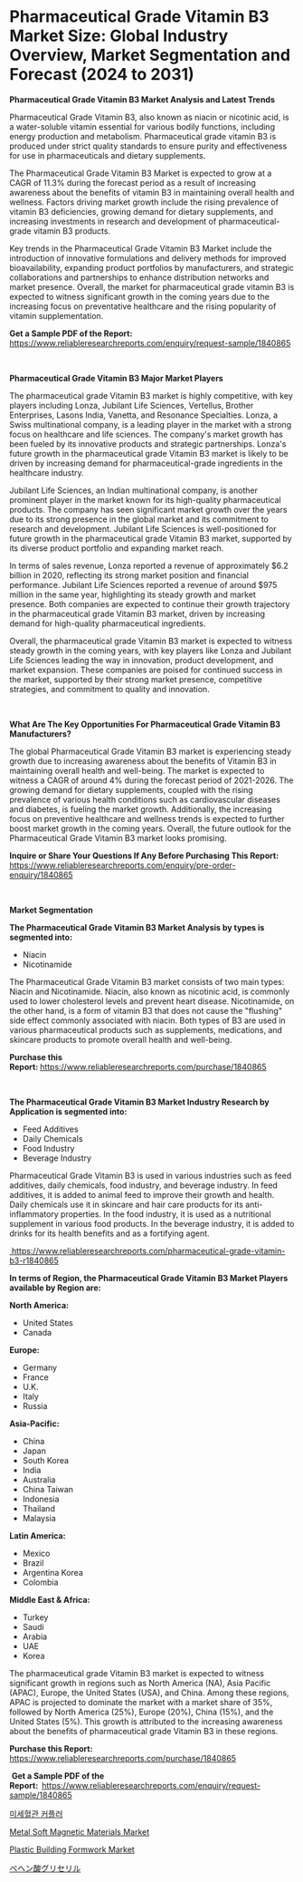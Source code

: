 <p><h1>Pharmaceutical Grade Vitamin B3 Market Size: Global Industry Overview, Market Segmentation and Forecast (2024 to 2031)</h1></p><p><strong>Pharmaceutical Grade Vitamin B3 Market Analysis and Latest Trends</strong></p>
<p><p>Pharmaceutical Grade Vitamin B3, also known as niacin or nicotinic acid, is a water-soluble vitamin essential for various bodily functions, including energy production and metabolism. Pharmaceutical grade vitamin B3 is produced under strict quality standards to ensure purity and effectiveness for use in pharmaceuticals and dietary supplements.</p><p>The Pharmaceutical Grade Vitamin B3 Market is expected to grow at a CAGR of 11.3% during the forecast period as a result of increasing awareness about the benefits of vitamin B3 in maintaining overall health and wellness. Factors driving market growth include the rising prevalence of vitamin B3 deficiencies, growing demand for dietary supplements, and increasing investments in research and development of pharmaceutical-grade vitamin B3 products.</p><p>Key trends in the Pharmaceutical Grade Vitamin B3 Market include the introduction of innovative formulations and delivery methods for improved bioavailability, expanding product portfolios by manufacturers, and strategic collaborations and partnerships to enhance distribution networks and market presence. Overall, the market for pharmaceutical grade vitamin B3 is expected to witness significant growth in the coming years due to the increasing focus on preventative healthcare and the rising popularity of vitamin supplementation.</p></p>
<p><strong>Get a Sample PDF of the Report:&nbsp;</strong> <a href="https://www.reliableresearchreports.com/enquiry/request-sample/1840865">https://www.reliableresearchreports.com/enquiry/request-sample/1840865</a></p>
<p>&nbsp;</p>
<p><strong>Pharmaceutical Grade Vitamin B3 Major Market Players</strong></p>
<p><p>The pharmaceutical grade Vitamin B3 market is highly competitive, with key players including Lonza, Jubilant Life Sciences, Vertellus, Brother Enterprises, Lasons India, Vanetta, and Resonance Specialties. Lonza, a Swiss multinational company, is a leading player in the market with a strong focus on healthcare and life sciences. The company's market growth has been fueled by its innovative products and strategic partnerships. Lonza's future growth in the pharmaceutical grade Vitamin B3 market is likely to be driven by increasing demand for pharmaceutical-grade ingredients in the healthcare industry.</p><p>Jubilant Life Sciences, an Indian multinational company, is another prominent player in the market known for its high-quality pharmaceutical products. The company has seen significant market growth over the years due to its strong presence in the global market and its commitment to research and development. Jubilant Life Sciences is well-positioned for future growth in the pharmaceutical grade Vitamin B3 market, supported by its diverse product portfolio and expanding market reach.</p><p>In terms of sales revenue, Lonza reported a revenue of approximately $6.2 billion in 2020, reflecting its strong market position and financial performance. Jubilant Life Sciences reported a revenue of around $975 million in the same year, highlighting its steady growth and market presence. Both companies are expected to continue their growth trajectory in the pharmaceutical grade Vitamin B3 market, driven by increasing demand for high-quality pharmaceutical ingredients.</p><p>Overall, the pharmaceutical grade Vitamin B3 market is expected to witness steady growth in the coming years, with key players like Lonza and Jubilant Life Sciences leading the way in innovation, product development, and market expansion. These companies are poised for continued success in the market, supported by their strong market presence, competitive strategies, and commitment to quality and innovation.</p></p>
<p>&nbsp;</p>
<p><strong>What Are The Key Opportunities For Pharmaceutical Grade Vitamin B3 Manufacturers?</strong></p>
<p><p>The global Pharmaceutical Grade Vitamin B3 market is experiencing steady growth due to increasing awareness about the benefits of Vitamin B3 in maintaining overall health and well-being. The market is expected to witness a CAGR of around 4% during the forecast period of 2021-2026. The growing demand for dietary supplements, coupled with the rising prevalence of various health conditions such as cardiovascular diseases and diabetes, is fueling the market growth. Additionally, the increasing focus on preventive healthcare and wellness trends is expected to further boost market growth in the coming years. Overall, the future outlook for the Pharmaceutical Grade Vitamin B3 market looks promising.</p></p>
<p><strong>Inquire or Share Your Questions If Any Before Purchasing This Report:</strong> <a href="https://www.reliableresearchreports.com/enquiry/pre-order-enquiry/1840865">https://www.reliableresearchreports.com/enquiry/pre-order-enquiry/1840865</a></p>
<p>&nbsp;</p>
<p><strong>Market Segmentation</strong></p>
<p><strong>The Pharmaceutical Grade Vitamin B3 Market Analysis by types is segmented into:</strong></p>
<p><ul><li>Niacin</li><li>Nicotinamide</li></ul></p>
<p><p>The Pharmaceutical Grade Vitamin B3 market consists of two main types: Niacin and Nicotinamide. Niacin, also known as nicotinic acid, is commonly used to lower cholesterol levels and prevent heart disease. Nicotinamide, on the other hand, is a form of vitamin B3 that does not cause the "flushing" side effect commonly associated with niacin. Both types of B3 are used in various pharmaceutical products such as supplements, medications, and skincare products to promote overall health and well-being.</p></p>
<p><strong>Purchase this Report:&nbsp;</strong><a href="https://www.reliableresearchreports.com/purchase/1840865">https://www.reliableresearchreports.com/purchase/1840865</a></p>
<p>&nbsp;</p>
<p><strong>The Pharmaceutical Grade Vitamin B3 Market Industry Research by Application is segmented into:</strong></p>
<p><ul><li>Feed Additives</li><li>Daily Chemicals</li><li>Food Industry</li><li>Beverage Industry</li></ul></p>
<p><p>Pharmaceutical Grade Vitamin B3 is used in various industries such as feed additives, daily chemicals, food industry, and beverage industry. In feed additives, it is added to animal feed to improve their growth and health. Daily chemicals use it in skincare and hair care products for its anti-inflammatory properties. In the food industry, it is used as a nutritional supplement in various food products. In the beverage industry, it is added to drinks for its health benefits and as a fortifying agent.</p></p>
<p><a href="https://www.reliableresearchreports.com/pharmaceutical-grade-vitamin-b3-r1840865">&nbsp;https://www.reliableresearchreports.com/pharmaceutical-grade-vitamin-b3-r1840865</a></p>
<p><strong>In terms of Region, the Pharmaceutical Grade Vitamin B3 Market Players available by Region are:</strong></p>
<p>
    <p> <strong> North America: </strong>
        <ul>
            <li>United States</li>
            <li>Canada</li>
        </ul>
        </p> 
    <p> <strong> Europe: </strong>
        <ul>
            <li>Germany</li>
            <li>France</li>
            <li>U.K.</li>
            <li>Italy</li>
            <li>Russia</li>
        </ul>
        </p> 
    <p> <strong> Asia-Pacific: </strong>
        <ul>
            <li>China</li>
            <li>Japan</li>
            <li>South Korea</li>
            <li>India</li>
            <li>Australia</li>
            <li>China Taiwan</li>
            <li>Indonesia</li>
            <li>Thailand</li>
            <li>Malaysia</li>
        </ul>
        </p> 
    <p> <strong> Latin America: </strong>
        <ul>
            <li>Mexico</li>
            <li>Brazil</li>
            <li>Argentina Korea</li>
            <li>Colombia</li>
        </ul>
        </p> 
    <p> <strong> Middle East & Africa: </strong>
        <ul>
            <li>Turkey</li>
            <li>Saudi</li>
            <li>Arabia</li>
            <li>UAE</li>
            <li>Korea</li>
        </ul>
    </p>
    </p>
<p><p>The pharmaceutical grade Vitamin B3 market is expected to witness significant growth in regions such as North America (NA), Asia Pacific (APAC), Europe, the United States (USA), and China. Among these regions, APAC is projected to dominate the market with a market share of 35%, followed by North America (25%), Europe (20%), China (15%), and the United States (5%). This growth is attributed to the increasing awareness about the benefits of pharmaceutical grade Vitamin B3 in these regions.</p></p>
<p><strong>Purchase this Report: </strong><a href="https://www.reliableresearchreports.com/purchase/1840865">https://www.reliableresearchreports.com/purchase/1840865</a></p>
<p>&nbsp;<strong>Get a Sample PDF of the Report:&nbsp;&nbsp;</strong><a href="https://www.reliableresearchreports.com/enquiry/request-sample/1840865">https://www.reliableresearchreports.com/enquiry/request-sample/1840865</a></p>
<p><strong></strong></p>
<p><p><a href="https://github.com/mithunmistry2258/Market-Research-Report-List-1/blob/main/2185920144361.md">미세혈관 커플러</a></p><p><a href="https://github.com/jhonangga41/Market-Research-Report-List-1/blob/main/metal-soft-magnetic-materials-market.md">Metal Soft Magnetic Materials Market</a></p><p><a href="https://github.com/sahltyb2/Market-Research-Report-List-1/blob/main/plastic-building-formwork-market.md">Plastic Building Formwork Market</a></p><p><a href="https://medium.com/@kelscdowell78456/2024%E5%B9%B4%E3%81%8B%E3%82%892031%E5%B9%B4%E3%81%BE%E3%81%A7%E3%81%AE%E3%82%B0%E3%83%AA%E3%82%BB%E3%83%AA%E3%83%AB%E3%83%99%E3%83%98%E3%83%8A%E3%83%BC%E3%83%88%E5%B8%82%E5%A0%B4%E3%81%AE%E6%88%90%E9%95%B7%E5%B1%95%E6%9C%9B%E3%81%AF-%E5%B8%82%E5%A0%B4%E3%81%AE%E5%82%BE%E5%90%91%E5%88%86%E6%9E%90%E3%81%AB%E3%82%88%E3%82%8B%E5%BF%9C%E7%94%A8-%E5%9C%B0%E5%9F%9F%E3%81%AE%E5%B1%95%E6%9C%9B-%E5%8F%8E%E7%9B%8A%E3%82%92%E8%80%83%E3%81%88%E3%81%A6-%E3%81%AE%E5%B9%B4%E9%96%93%E6%88%90%E9%95%B7%E7%8E%87%E3%81%A7%E6%8E%A8%E5%AE%9A%E3%81%95%E3%82%8C%E3%81%A6%E3%81%84%E3%81%BE%E3%81%99-1a1c99df158e">ベヘン酸グリセリル</a></p></p>